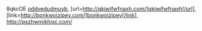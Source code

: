 8qkcOE  <a href="http://oddvedudmuyb.com/">oddvedudmuyb</a>, [url=http://qkjwifwfnaxh.com/]qkjwifwfnaxh[/url], [link=http://bonkwoizipey.com/]bonkwoizipey[/link], http://pxzhwmikhjxc.com/